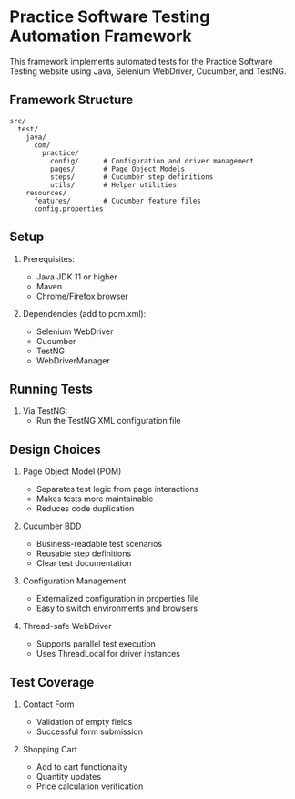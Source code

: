 # Practice Software Testing Automation Framework

This framework implements automated tests for the Practice Software Testing website using Java, Selenium WebDriver, Cucumber, and TestNG.

## Framework Structure

```
src/
  test/
    java/
      com/
        practice/
          config/      # Configuration and driver management
          pages/       # Page Object Models
          steps/       # Cucumber step definitions
          utils/       # Helper utilities
    resources/
      features/        # Cucumber feature files
      config.properties
```

## Setup

1. Prerequisites:
    - Java JDK 11 or higher
    - Maven
    - Chrome/Firefox browser

2. Dependencies (add to pom.xml):
    - Selenium WebDriver
    - Cucumber
    - TestNG
    - WebDriverManager

## Running Tests


1. Via TestNG:
    - Run the TestNG XML configuration file

## Design Choices

1. Page Object Model (POM)
    - Separates test logic from page interactions
    - Makes tests more maintainable
    - Reduces code duplication

2. Cucumber BDD
    - Business-readable test scenarios
    - Reusable step definitions
    - Clear test documentation

3. Configuration Management
    - Externalized configuration in properties file
    - Easy to switch environments and browsers

4. Thread-safe WebDriver
    - Supports parallel test execution
    - Uses ThreadLocal for driver instances

## Test Coverage

1. Contact Form
    - Validation of empty fields
    - Successful form submission

2. Shopping Cart
    - Add to cart functionality
    - Quantity updates
    - Price calculation verification